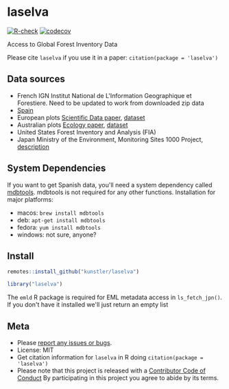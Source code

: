 laselva
=======



[![R-check](https://github.com/sckott/laselva/workflows/R-check/badge.svg)](https://github.com/sckott/laselva/actions)
[![codecov](https://codecov.io/gh/sckott/laselva/branch/master/graph/badge.svg)](https://codecov.io/gh/sckott/laselva)

Access to Global Forest Inventory Data

Please cite `laselva` if you use it in a paper: `citation(package = 'laselva')`

## Data sources

- French IGN Institut National de L'Information Geographique et Forestiere. Need to be updated to work from downloaded zip data
- [Spain][esp]
- European plots [Scientific Data paper][eupaper], [dataset][eufig]
- Australian plots [Ecology paper][auspaper], [dataset][ausfig]
- United States Forest Inventory and Analysis (FIA)
- Japan Ministry of the Environment, Monitoring Sites 1000 Project, [description][jpn]

## System Dependencies

If you want to get Spanish data, you'll need a system dependency called [mdbtools][]. mdbtools is not required for any other functions. Installation for major platforms:

- macos: `brew install mdbtools`
- deb: `apt-get install mdbtools`
- fedora: `yum install mdbtools`
- windows: not sure, anyone?

## Install


```r
remotes::install_github("kunstler/laselva")
```


```r
library("laselva")
```

The `emld` R package is required for EML metadata access in `ls_fetch_jpn()`. If you don't have it
installed we'll just return an empty list

## Meta

* Please [report any issues or bugs](https://github.com/kunstler/laselva/issues).
* License: MIT
* Get citation information for `laselva` in R doing `citation(package = 'laselva')`
* Please note that this project is released with a [Contributor Code of Conduct][coc]
By participating in this project you agree to abide by its terms.

[coc]: https://github.com/sckott/laselva/blob/master/.github/CODE_OF_CONDUCT.md
[auspaper]: https://doi.org/10.1890/14-0458R.1
[ausfig]: https://figshare.com/collections/Long-term_stem_inventory_data_from_tropical_rain_forest_plots_in_Australia/3307029
[eupaper]: https://doi.org/10.1038/sdata.2016.123
[eufig]: https://doi.org/10.6084/m9.figshare.c.3288407.v1
[esp]: https://www.miteco.gob.es/fr/biodiversidad/servicios/banco-datos-naturaleza/informacion-disponible/ifn3_base_datos_1_25.aspx
[jpn]: http://db.cger.nies.go.jp/JaLTER/ER_DataPapers/archives/2011/ERDP-2011-01/metadata
[mdbtools]: https://github.com/brianb/mdbtools
